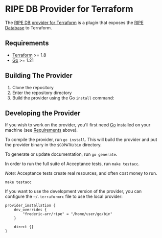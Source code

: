 # RIPE DB Provider for Terraform

The [RIPE DB provider for Terraform](https://registry.terraform.io/providers/frederic-arr/ripe/latest) is a plugin that exposes the [RIPE Database](https://apps.db.ripe.net/) to Terraform.


## Requirements

- [Terraform](https://developer.hashicorp.com/terraform/downloads) >= 1.8
- [Go](https://golang.org/doc/install) >= 1.21

## Building The Provider

1. Clone the repository
1. Enter the repository directory
1. Build the provider using the Go `install` command:

## Developing the Provider

If you wish to work on the provider, you'll first need [Go](http://www.golang.org) installed on your machine (see [Requirements](#requirements) above).

To compile the provider, run `go install`. This will build the provider and put the provider binary in the `$GOPATH/bin` directory.

To generate or update documentation, run `go generate`.

In order to run the full suite of Acceptance tests, run `make testacc`.

*Note:* Acceptance tests create real resources, and often cost money to run.

```shell
make testacc
```

If you want to use the development version of the provider, you can configure the `~/.terraformrc` file to use the local provider:

```hcl
provider_installation {
    dev_overrides {
        "frederic-arr/ripe" = "/home/user/go/bin"
    }

    direct {}
}
```

